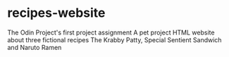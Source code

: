 # recipes-website
The Odin Project's first project assignment
A pet project HTML website about three fictional recipes
The Krabby Patty, Special Sentient Sandwich and Naruto Ramen

<!-- Upon completion, I hope to have demonstrated the bare basic understanding of utilising Git, GitHub, the command line, and Visual Studio Code. -->
